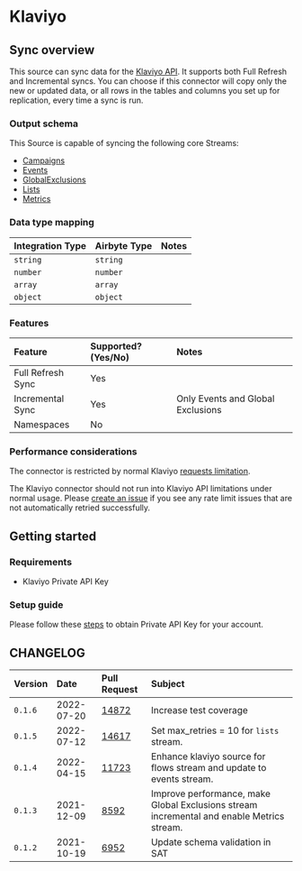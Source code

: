 # Klaviyo

## Sync overview

This source can sync data for the [Klaviyo API](https://apidocs.klaviyo.com/reference/api-overview). It supports both Full Refresh and Incremental syncs. You can choose if this connector will copy only the new or updated data, or all rows in the tables and columns you set up for replication, every time a sync is run.

### Output schema

This Source is capable of syncing the following core Streams:

* [Campaigns](https://apidocs.klaviyo.com/reference/campaigns#get-campaigns)
* [Events](https://apidocs.klaviyo.com/reference/metrics#metrics-timeline)
* [GlobalExclusions](https://apidocs.klaviyo.com/reference/lists-segments#get-global-exclusions)
* [Lists](https://apidocs.klaviyo.com/reference/lists#get-lists-deprecated)
* [Metrics](https://apidocs.klaviyo.com/en/reference/get-metrics)

### Data type mapping

| Integration Type | Airbyte Type | Notes |
|:-----------------|:-------------|:------|
| `string`         | `string`     |       |
| `number`         | `number`     |       |
| `array`          | `array`      |       |
| `object`         | `object`     |       |

### Features

| Feature           | Supported?\(Yes/No\) | Notes                             |
|:------------------|:---------------------|:----------------------------------|
| Full Refresh Sync | Yes                  |                                   |
| Incremental Sync  | Yes                  | Only Events and Global Exclusions |
| Namespaces        | No                   |                                   |

### Performance considerations

The connector is restricted by normal Klaviyo [requests limitation](https://apidocs.klaviyo.com/reference/api-overview#rate-limits).

The Klaviyo connector should not run into Klaviyo API limitations under normal usage. Please [create an issue](https://github.com/airbytehq/airbyte/issues) if you see any rate limit issues that are not automatically retried successfully.

## Getting started

### Requirements

* Klaviyo Private API Key

### Setup guide

<!-- markdown-link-check-disable-next-line -->
Please follow these [steps](https://help.klaviyo.com/hc/en-us/articles/115005062267-How-to-Manage-Your-Account-s-API-Keys#your-private-api-keys3) to obtain Private API Key for your account.

## CHANGELOG

| Version | Date       | Pull Request                                               | Subject                                                                                   |
|:--------|:-----------|:-----------------------------------------------------------|:------------------------------------------------------------------------------------------|
| `0.1.6` | 2022-07-20 | [14872](https://github.com/airbytehq/airbyte/issues/14872) | Increase test coverage                                                                    |
| `0.1.5` | 2022-07-12 | [14617](https://github.com/airbytehq/airbyte/issues/14617) | Set max\_retries = 10 for `lists` stream.                                                 |
| `0.1.4` | 2022-04-15 | [11723](https://github.com/airbytehq/airbyte/issues/11723) | Enhance klaviyo source for flows stream and update to events stream.                      |
| `0.1.3` | 2021-12-09 | [8592](https://github.com/airbytehq/airbyte/pull/8592)     | Improve performance, make Global Exclusions stream incremental and enable Metrics stream. |
| `0.1.2` | 2021-10-19 | [6952](https://github.com/airbytehq/airbyte/pull/6952)     | Update schema validation in SAT                                                           |
